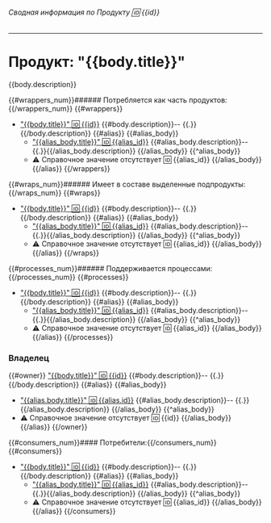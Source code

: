 ###### Сводная информация по Продукту :id: {{id}}

---
# Продукт: "{{body.title}}" 

{{body.description}}

{{#wrappers_num}}###### Потребляется как часть продуктов:{{/wrappers_num}}
{{#wrappers}}
* ["{{body.title}}" :id: {{id}}](/entities/seaf.ba.products/product_summary?id={{id}}) {{#body.description}}-- {{.}}{{/body.description}}
{{#alias}}
{{#alias_body}}
    * ["{{alias_body.title}}" :id: {{alias_id}}](/entities/seaf.ba.products/product_summary?id={{alias_id}}) {{#alias_body.description}}-- {{.}}{{/alias_body.description}}
{{/alias_body}} 
{{^alias_body}}
    * :warning: Справочное значение отсутствует :id: {{alias_id}}
{{/alias_body}}
{{/alias}}
{{/wrappers}}

{{#wraps_num}}###### Имеет в составе выделенные подпродукты:{{/wraps_num}}
{{#wraps}}
* ["{{body.title}}" :id: {{id}}](/entities/seaf.ba.products/product_summary?id={{id}}) {{#body.description}}-- {{.}}{{/body.description}}
{{#alias}}
{{#alias_body}}
    * ["{{alias_body.title}}" :id: {{alias_id}}](/entities/seaf.ba.products/product_summary?id={{alias_id}}) {{#alias_body.description}}-- {{.}}{{/alias_body.description}}
{{/alias_body}} 
{{^alias_body}}
    * :warning: Справочное значение отсутствует :id: {{alias_id}}
{{/alias_body}}
{{/alias}}
{{/wraps}}

{{#processes_num}}###### Поддерживается процессами:{{/processes_num}}
{{#processes}}
* ["{{body.title}}" :id: {{id}}](/entities/seaf.ba.processes/process_summary?id={{id}}) {{#body.description}}-- {{.}}{{/body.description}}
{{#alias}}
{{#alias_body}}
    * ["{{alias_body.title}}" :id: {{alias_id}}](/entities/seaf.ba.processes/process_summary?id={{alias_id}}) {{#alias_body.description}}-- {{.}}{{/alias_body.description}}
{{/alias_body}} 
{{^alias_body}}
    * :warning: Справочное значение отсутствует :id: {{alias_id}}
{{/alias_body}}
{{/alias}}
{{/processes}}


### Владелец
{{#owner}}
["{{body.title}}" :id: {{id}}](/entities/seaf.ba.parties/party_summary?domain={{id}}) {{#body.description}}-- {{.}}{{/body.description}}
{{#alias}}
{{#alias_body}}
* ["{{alias.body.title}}" :id: {{alias.id}}](/entities/seaf.ba.parties/party_summary?domain={{alias.id}}) {{#alias_body.description}}-- {{.}}{{/alias_body.description}}
{{/alias_body}} 
{{^alias_body}}
* :warning: Справочное значение отсутствует :id: {{id}}
{{/alias_body}}
{{/alias}}
{{/owner}}

{{#consumers_num}}#### Потребители:{{/consumers_num}}
{{#consumers}}
* ["{{body.title}}" :id: {{id}}](/entities/seaf.ba.parties/party_summary?domain={{id}}) {{#body.description}}-- {{.}}{{/body.description}}
{{#alias}}
{{#alias_body}}
    * ["{{alias_body.title}}" :id: {{alias_id}}](/entities/seaf.ba.parties/party_summary?domain={{alias_id}}) {{#alias_body.description}}-- {{.}}{{/alias_body.description}}
{{/alias_body}} 
{{^alias_body}}
    * :warning: Справочное значение отсутствует :id: {{alias_id}}
{{/alias_body}}
{{/alias}}
{{/consumers}}

